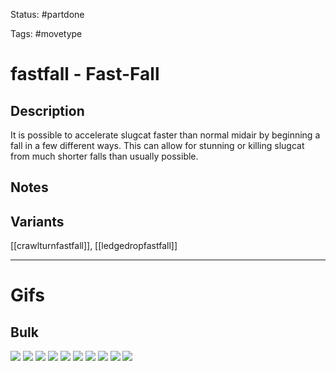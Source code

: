 Status: #partdone 

Tags: #movetype

# fastfall - Fast-Fall
## Description
It is possible to accelerate slugcat faster than normal midair by beginning a fall in a few different ways. This can allow for stunning or killing slugcat from much shorter falls than usually possible.

## Notes


## Variants
[[crawlturnfastfall]], [[ledgedropfastfall]]

___
# Gifs
## Bulk
<img src=https://raw.githubusercontent.com/LauraHannah44/Rain-World-Movement/main/Files/fastfall_0.gif>

<img src=https://raw.githubusercontent.com/LauraHannah44/Rain-World-Movement/main/Files/fastfall_1.gif>

<img src=https://raw.githubusercontent.com/LauraHannah44/Rain-World-Movement/main/Files/fastfall_2.gif>

<img src=https://raw.githubusercontent.com/LauraHannah44/Rain-World-Movement/main/Files/fastfall_3.gif>

<img src=https://raw.githubusercontent.com/LauraHannah44/Rain-World-Movement/main/Files/fastfall_4.gif>

<img src=https://raw.githubusercontent.com/LauraHannah44/Rain-World-Movement/main/Files/fastfall_5.gif>

<img src=https://raw.githubusercontent.com/LauraHannah44/Rain-World-Movement/main/Files/fastfall_6.gif>

<img src=https://raw.githubusercontent.com/LauraHannah44/Rain-World-Movement/main/Files/fastfall_7.gif>

<img src=https://raw.githubusercontent.com/LauraHannah44/Rain-World-Movement/main/Files/fastfall_8.gif>

<img src=https://raw.githubusercontent.com/LauraHannah44/Rain-World-Movement/main/Files/fastfall_9.gif>

